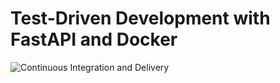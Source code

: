 # Test-Driven Development with FastAPI and Docker

![Continuous Integration and Delivery](https://github.com/franciscoalface/fastapi-tdd-docker/workflows/Continuous%20Integration%20and%20Delivery/badge.svg?branch=master)